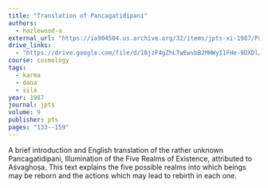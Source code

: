 ```yaml
---
title: "Translation of Pancagatidipani"
authors:
  - hazlewood-a
external_url: "https://ia904504.us.archive.org/32/items/jpts-xi-1987/Pancagatidipani_%20Illumination%20of%20the%20Five%20Realms%20of%20Existence%20-%20Ann%20Appleby%20Hazlewood_text.pdf"
drive_links:
  - "https://drive.google.com/file/d/10jzF4gZhLTwEwvbB2MHWyI1FHe-9DXDl/view?usp=sharing"
course: cosmology
tags:
  - karma
  - dana
  - sila
year: 1987
journal: jpts
volume: 9
publisher: pts
pages: "133--159"
---
```


A brief introduction and English translation of the rather unknown Pancagatidipani, Illumination of the Five Realms of Existence, attributed to Aśvaghoṣa. This text explains the five possible realms into which beings may be reborn and the actions which may lead to rebirth in each one.
